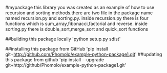 #mypackage
this library you was created as an example of how to use recursion and sorting methods.there are two file in the package name named recursion.py and sorting.py. inside recursion.py there is four functions which is sum_array,fibonacci,factorial and reverse. inside sorting.py there is double_sort,merge_sort and quick_sort functions

##building this package locally
'python setup.py sdist'

##installing this package  from GitHub
'pip install git+http://github.com/Phomolo/example-python-package1.git'
##updating this package from github
'pip install --upgrade git+http://github/Phomolo/example-python-package1.git'
